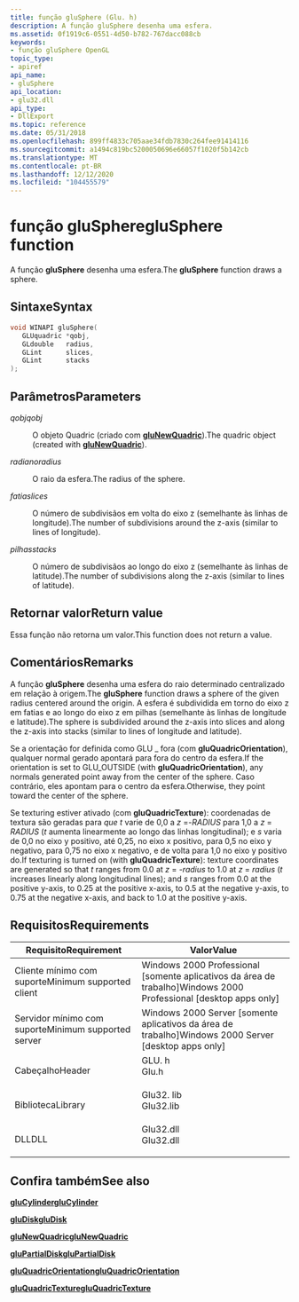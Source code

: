 ```yaml
---
title: função gluSphere (Glu. h)
description: A função gluSphere desenha uma esfera.
ms.assetid: 0f1919c6-0551-4d50-b782-767dacc088cb
keywords:
- função gluSphere OpenGL
topic_type:
- apiref
api_name:
- gluSphere
api_location:
- glu32.dll
api_type:
- DllExport
ms.topic: reference
ms.date: 05/31/2018
ms.openlocfilehash: 899ff4833c705aae34fdb7830c264fee91414116
ms.sourcegitcommit: a1494c819bc5200050696e66057f1020f5b142cb
ms.translationtype: MT
ms.contentlocale: pt-BR
ms.lasthandoff: 12/12/2020
ms.locfileid: "104455579"
---
```

# <a name="glusphere-function"></a><span data-ttu-id="9dd31-104">função gluSphere</span><span class="sxs-lookup"><span data-stu-id="9dd31-104">gluSphere function</span></span>

<span data-ttu-id="9dd31-105">A função **gluSphere** desenha uma esfera.</span><span class="sxs-lookup"><span data-stu-id="9dd31-105">The **gluSphere** function draws a sphere.</span></span>

## <a name="syntax"></a><span data-ttu-id="9dd31-106">Sintaxe</span><span class="sxs-lookup"><span data-stu-id="9dd31-106">Syntax</span></span>


```C++
void WINAPI gluSphere(
   GLUquadric *qobj,
   GLdouble   radius,
   GLint      slices,
   GLint      stacks
);
```



## <a name="parameters"></a><span data-ttu-id="9dd31-107">Parâmetros</span><span class="sxs-lookup"><span data-stu-id="9dd31-107">Parameters</span></span>

<dl> <dt>

<span data-ttu-id="9dd31-108">*qobj*</span><span class="sxs-lookup"><span data-stu-id="9dd31-108">*qobj*</span></span> 
</dt> <dd>

<span data-ttu-id="9dd31-109">O objeto Quadric (criado com [**gluNewQuadric**](glunewquadric.md)).</span><span class="sxs-lookup"><span data-stu-id="9dd31-109">The quadric object (created with [**gluNewQuadric**](glunewquadric.md)).</span></span>

</dd> <dt>

<span data-ttu-id="9dd31-110">*radiano*</span><span class="sxs-lookup"><span data-stu-id="9dd31-110">*radius*</span></span> 
</dt> <dd>

<span data-ttu-id="9dd31-111">O raio da esfera.</span><span class="sxs-lookup"><span data-stu-id="9dd31-111">The radius of the sphere.</span></span>

</dd> <dt>

<span data-ttu-id="9dd31-112">*fatia*</span><span class="sxs-lookup"><span data-stu-id="9dd31-112">*slices*</span></span> 
</dt> <dd>

<span data-ttu-id="9dd31-113">O número de subdivisãos em volta do eixo z (semelhante às linhas de longitude).</span><span class="sxs-lookup"><span data-stu-id="9dd31-113">The number of subdivisions around the z-axis (similar to lines of longitude).</span></span>

</dd> <dt>

<span data-ttu-id="9dd31-114">*pilhas*</span><span class="sxs-lookup"><span data-stu-id="9dd31-114">*stacks*</span></span> 
</dt> <dd>

<span data-ttu-id="9dd31-115">O número de subdivisãos ao longo do eixo z (semelhante às linhas de latitude).</span><span class="sxs-lookup"><span data-stu-id="9dd31-115">The number of subdivisions along the z-axis (similar to lines of latitude).</span></span>

</dd> </dl>

## <a name="return-value"></a><span data-ttu-id="9dd31-116">Retornar valor</span><span class="sxs-lookup"><span data-stu-id="9dd31-116">Return value</span></span>

<span data-ttu-id="9dd31-117">Essa função não retorna um valor.</span><span class="sxs-lookup"><span data-stu-id="9dd31-117">This function does not return a value.</span></span>

## <a name="remarks"></a><span data-ttu-id="9dd31-118">Comentários</span><span class="sxs-lookup"><span data-stu-id="9dd31-118">Remarks</span></span>

<span data-ttu-id="9dd31-119">A função **gluSphere** desenha uma esfera do raio determinado centralizado em relação à origem.</span><span class="sxs-lookup"><span data-stu-id="9dd31-119">The **gluSphere** function draws a sphere of the given radius centered around the origin.</span></span> <span data-ttu-id="9dd31-120">A esfera é subdividida em torno do eixo z em fatias e ao longo do eixo z em pilhas (semelhante às linhas de longitude e latitude).</span><span class="sxs-lookup"><span data-stu-id="9dd31-120">The sphere is subdivided around the z-axis into slices and along the z-axis into stacks (similar to lines of longitude and latitude).</span></span>

<span data-ttu-id="9dd31-121">Se a orientação for definida como GLU \_ fora (com **gluQuadricOrientation**), qualquer normal gerado apontará para fora do centro da esfera.</span><span class="sxs-lookup"><span data-stu-id="9dd31-121">If the orientation is set to GLU\_OUTSIDE (with **gluQuadricOrientation**), any normals generated point away from the center of the sphere.</span></span> <span data-ttu-id="9dd31-122">Caso contrário, eles apontam para o centro da esfera.</span><span class="sxs-lookup"><span data-stu-id="9dd31-122">Otherwise, they point toward the center of the sphere.</span></span>

<span data-ttu-id="9dd31-123">Se texturing estiver ativado (com **gluQuadricTexture**): coordenadas de textura são geradas para *que t* varie de 0,0 a *z* =-*RADIUS* para 1,0 a *z*  =  *RADIUS* (*t* aumenta linearmente ao longo das linhas longitudinal); e *s* varia de 0,0 no eixo y positivo, até 0,25, no eixo x positivo, para 0,5 no eixo y negativo, para 0,75 no eixo x negativo, e de volta para 1,0 no eixo y positivo do.</span><span class="sxs-lookup"><span data-stu-id="9dd31-123">If texturing is turned on (with **gluQuadricTexture**): texture coordinates are generated so that *t* ranges from 0.0 at *z* = -*radius* to 1.0 at *z* = *radius* (*t* increases linearly along longitudinal lines); and *s* ranges from 0.0 at the positive y-axis, to 0.25 at the positive x-axis, to 0.5 at the negative y-axis, to 0.75 at the negative x-axis, and back to 1.0 at the positive y-axis.</span></span>

## <a name="requirements"></a><span data-ttu-id="9dd31-124">Requisitos</span><span class="sxs-lookup"><span data-stu-id="9dd31-124">Requirements</span></span>



| <span data-ttu-id="9dd31-125">Requisito</span><span class="sxs-lookup"><span data-stu-id="9dd31-125">Requirement</span></span> | <span data-ttu-id="9dd31-126">Valor</span><span class="sxs-lookup"><span data-stu-id="9dd31-126">Value</span></span> |
|-------------------------------------|--------------------------------------------------------------------------------------|
| <span data-ttu-id="9dd31-127">Cliente mínimo com suporte</span><span class="sxs-lookup"><span data-stu-id="9dd31-127">Minimum supported client</span></span><br/> | <span data-ttu-id="9dd31-128">Windows 2000 Professional \[somente aplicativos da área de trabalho\]</span><span class="sxs-lookup"><span data-stu-id="9dd31-128">Windows 2000 Professional \[desktop apps only\]</span></span><br/>                           |
| <span data-ttu-id="9dd31-129">Servidor mínimo com suporte</span><span class="sxs-lookup"><span data-stu-id="9dd31-129">Minimum supported server</span></span><br/> | <span data-ttu-id="9dd31-130">Windows 2000 Server \[somente aplicativos da área de trabalho\]</span><span class="sxs-lookup"><span data-stu-id="9dd31-130">Windows 2000 Server \[desktop apps only\]</span></span><br/>                                 |
| <span data-ttu-id="9dd31-131">Cabeçalho</span><span class="sxs-lookup"><span data-stu-id="9dd31-131">Header</span></span><br/>                   | <dl> <span data-ttu-id="9dd31-132"><dt>GLU. h</dt></span><span class="sxs-lookup"><span data-stu-id="9dd31-132"><dt>Glu.h</dt></span></span> </dl>     |
| <span data-ttu-id="9dd31-133">Biblioteca</span><span class="sxs-lookup"><span data-stu-id="9dd31-133">Library</span></span><br/>                  | <dl> <span data-ttu-id="9dd31-134"><dt>Glu32. lib</dt></span><span class="sxs-lookup"><span data-stu-id="9dd31-134"><dt>Glu32.lib</dt></span></span> </dl> |
| <span data-ttu-id="9dd31-135">DLL</span><span class="sxs-lookup"><span data-stu-id="9dd31-135">DLL</span></span><br/>                      | <dl> <span data-ttu-id="9dd31-136"><dt>Glu32.dll</dt></span><span class="sxs-lookup"><span data-stu-id="9dd31-136"><dt>Glu32.dll</dt></span></span> </dl> |



## <a name="see-also"></a><span data-ttu-id="9dd31-137">Confira também</span><span class="sxs-lookup"><span data-stu-id="9dd31-137">See also</span></span>

<dl> <dt>

[<span data-ttu-id="9dd31-138">**gluCylinder**</span><span class="sxs-lookup"><span data-stu-id="9dd31-138">**gluCylinder**</span></span>](glucylinder.md)
</dt> <dt>

[<span data-ttu-id="9dd31-139">**gluDisk**</span><span class="sxs-lookup"><span data-stu-id="9dd31-139">**gluDisk**</span></span>](gludisk.md)
</dt> <dt>

[<span data-ttu-id="9dd31-140">**gluNewQuadric**</span><span class="sxs-lookup"><span data-stu-id="9dd31-140">**gluNewQuadric**</span></span>](glunewquadric.md)
</dt> <dt>

[<span data-ttu-id="9dd31-141">**gluPartialDisk**</span><span class="sxs-lookup"><span data-stu-id="9dd31-141">**gluPartialDisk**</span></span>](glupartialdisk.md)
</dt> <dt>

[<span data-ttu-id="9dd31-142">**gluQuadricOrientation**</span><span class="sxs-lookup"><span data-stu-id="9dd31-142">**gluQuadricOrientation**</span></span>](gluquadricorientation.md)
</dt> <dt>

[<span data-ttu-id="9dd31-143">**gluQuadricTexture**</span><span class="sxs-lookup"><span data-stu-id="9dd31-143">**gluQuadricTexture**</span></span>](gluquadrictexture.md)
</dt> </dl>

 

 





